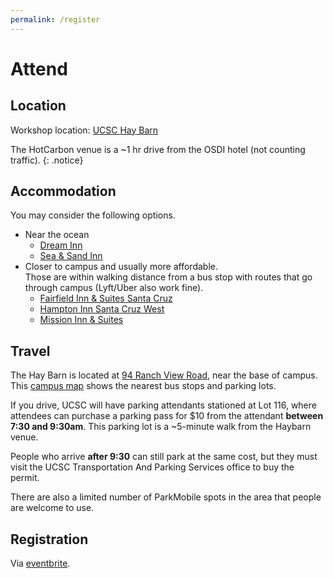 ```yaml
---
permalink: /register
---
```


# Attend

## Location

Workshop location: [UCSC Hay Barn](https://cowellhaybarn.ucsc.edu/)

<!-- Detailed location information will follow in due time.
{: .notice} -->

The HotCarbon venue is a ~1 hr drive from the OSDI hotel (not counting traffic).
{: .notice}

## Accommodation

You may consider the following options.

- Near the ocean
  - [Dream Inn](https://www.google.com/maps/place/Dream+Inn/@36.9618626,-122.0276693,17z/data=!3m1!5s0x808e6a9a853371b7:0xf51e9a549bbdaed8!4m9!3m8!1s0x808e6a9aa1e74bc5:0x38944b9cb5b5860b!5m2!4m1!1i2!8m2!3d36.9618583!4d-122.0250944!16s%2Fm%2F098jfd9?entry=ttu)
  - [Sea & Sand Inn](https://www.google.com/maps/place/Sea+%26+Sand+Inn/@36.9618626,-122.0276693,17z/data=!4m9!3m8!1s0x808e6a9a97339a6f:0xa34ec9166670bf53!5m2!4m1!1i2!8m2!3d36.960846!4d-122.0254525!16s%2Fg%2F1thq5jd5?entry=ttu)
- Closer to campus and usually more affordable.  
Those are within walking distance from a bus stop with routes that go through campus (Lyft/Uber also work fine).
  - [Fairfield Inn & Suites Santa Cruz](https://www.google.com/maps/place/Fairfield+Inn+%26+Suites+Santa+Cruz/@36.9644078,-122.0502875,15z/data=!4m10!3m9!1s0x808e6a757a37e523:0xfe42c55c1f349dfb!5m3!1s2024-06-23!4m1!1i2!8m2!3d36.9600579!4d-122.058664!16s%2Fg%2F11bwyscd18?entry=ttu)
  - [Hampton Inn Santa Cruz West](https://www.google.com/maps/place/Hampton+Inn+Santa+Cruz+West/@36.9611709,-122.0515901,17z/data=!4m10!3m9!1s0x808e6a79d278c337:0xd3a06be9e569046c!5m3!1s2024-06-23!4m1!1i2!8m2!3d36.9611666!4d-122.0490152!16s%2Fg%2F11hf62yzlr?entry=ttu)
  - [Mission Inn & Suites](https://www.google.com/maps/place/Mission+Inn+%26+Suites/@36.9619491,-122.0494868,17z/data=!4m10!3m9!1s0x808e6a79abd3ab33:0x50d0885089c6f496!5m3!1s2024-06-23!4m1!1i2!8m2!3d36.9619448!4d-122.0469119!16s%2Fg%2F1tftlftp?entry=ttu)  

## Travel

The Hay Barn is located at [94 Ranch View Road](https://goo.gl/maps/3mAGwHpGuE9196zh8), near the base of campus.
This [campus map](https://cowellhaybarn.ucsc.edu/resources/haybarn-guest%20parking%20map.pdf) shows the nearest bus stops and parking lots.

If you drive, UCSC will have parking attendants stationed at Lot 116, where attendees can purchase a parking pass for $10 from the attendant __between 7:30 and 9:30am__.
This parking lot is a ~5-minute walk from the Haybarn venue.

People who arrive __after 9:30__ can still park at the same cost, but they must visit the UCSC Transportation And Parking Services office to buy the permit.

There are also a limited number of ParkMobile spots in the area that people are welcome to use.

## Registration

Via [eventbrite](https://www.eventbrite.com/e/hotcarbon-2024-workshop-tickets-908373277927).